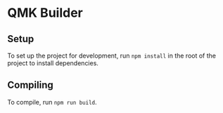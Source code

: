 # QMK Builder

## Setup

To set up the project for development, run `npm install` in the root of the project to install dependencies.

## Compiling

To compile, run `npm run build`.
